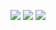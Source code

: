 ![](http://github-profile-summary-cards.vercel.app/api/cards/profile-details?username=apiedev&theme=github_dark)
![](http://github-profile-summary-cards.vercel.app/api/cards/repos-per-language?username=apiedev&theme=github_dark)
![](http://github-profile-summary-cards.vercel.app/api/cards/most-commit-language?username=apiedev&theme=github_dark)
